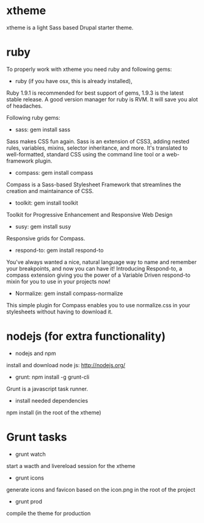 xtheme
===========

xtheme is a light Sass based Drupal starter theme.

ruby
===========
To properly work with xtheme you need ruby and following gems:

- ruby (if you have osx, this is already installed), 

Ruby 1.9.1 is recommended for best support of gems, 1.9.3 is the latest stable release.
A good version manager for ruby is RVM. It will save you alot of headaches.

Following ruby gems:

- sass: gem install sass

Sass makes CSS fun again. Sass is an extension of CSS3, 
adding nested rules, variables, mixins, selector inheritance, and more. 
It's translated to well-formatted, standard CSS using the command line tool or a web-framework plugin.

- compass: gem install compass

Compass is a Sass-based Stylesheet Framework that streamlines the creation and maintainance of CSS.

- toolkit: gem install toolkit

Toolkit for Progressive Enhancement and Responsive Web Design

- susy: gem install susy

Responsive grids for Compass.

- respond-to: gem install respond-to

You've always wanted a nice, natural language way to name and remember your breakpoints, and now you can have it! Introducing Respond-to, a compass extension giving you the power of a Variable Driven respond-to mixin for you to use in your projects now!

- Normalize: gem install compass-normalize

This simple plugin for Compass enables you to use normalize.css in your stylesheets without having to download it.

nodejs (for extra functionality)
===========

- nodejs and npm

install and download node js: http://nodejs.org/

- grunt: npm install -g grunt-cli

Grunt is a javascript task runner.

- install needed dependencies

npm install (in the root of the xtheme)


Grunt tasks
===========

- grunt watch

start a wacth and livereload session for the xtheme

- grunt icons

generate icons and favicon based on the icon.png in the root of the project

- grunt prod

compile the theme for production